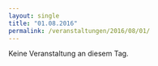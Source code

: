 ```yaml
---
layout: single
title: "01.08.2016"
permalink: /veranstaltungen/2016/08/01/
---
```


Keine Veranstaltung an diesem Tag.
